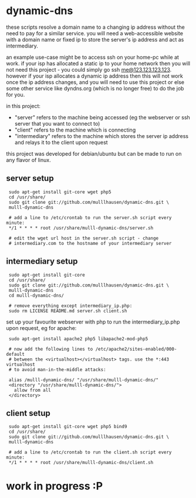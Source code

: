 dynamic-dns
===========

these scripts resolve a domain name to a changing ip address without the need
to pay for a similar service. you will need a web-accessible website with a
domain name or fixed ip to store the server's ip address and act as
intermediary.

an example use-case might be to access ssh on your home-pc while at work. if
your isp has allocated a static ip to your home network then you will not need
this project - you could simply go ssh me@123.123.123.123. however if your isp
allocates a dynamic ip address then this will not work once the ip address
changes, and you will need to use this project or else some other service like
dyndns.org (which is no longer free) to do the job for you.

in this project:
- "server" refers to the machine being accessed (eg the webserver or ssh server
that you want to connect to)
- "client" refers to the machine which is connecting
- "intermediary" refers to the machine which stores the server ip address and
relays it to the client upon request


this project was developed for debian/ubuntu but can be made to run on any
flavor of linux.


server setup
----------

     sudo apt-get install git-core wget php5
     cd /usr/share/
     sudo git clone git://github.com/mulllhausen/dynamic-dns.git \
     mulll-dynamic-dns

     # add a line to /etc/crontab to run the server.sh script every minute:
     */1 * * * * root /usr/share/mulll-dynamic-dns/server.sh

     # edit the wget url host in the server.sh script - change
     # intermediary.com to the hostname of your intermediary server


intermediary setup
----------

     sudo apt-get install git-core
     cd /usr/share/
     sudo git clone git://github.com/mulllhausen/dynamic-dns.git \
     mulll-dynamic-dns
     cd mulll-dynamic-dns/

     # remove everything except intermediary_ip.php:
     sudo rm LICENSE README.md server.sh client.sh

set up your favourite webserver with php to run the intermediary_ip.php upon
request, eg for apache:

     sudo apt-get install apache2 php5 libapache2-mod-php5

     # now add the following lines to /etc/apache2/sites-enabled/000-default
     # between the <virtualhost></virtualhost> tags. use the *:443 virtualhost
     # to avoid man-in-the-middle attacks:

     alias /mulll-dynamic-dns/ "/usr/share/mulll-dynamic-dns/"
     <directory "/usr/share/mulll-dynamic-dns/">
       allow from all
     </directory>


client setup
----------

     sudo apt-get install git-core wget php5 bind9
     cd /usr/share/
     sudo git clone git://github.com/mulllhausen/dynamic-dns.git \
     mulll-dynamic-dns

     # add a line to /etc/crontab to run the client.sh script every minute:
     */1 * * * * root /usr/share/mulll-dynamic-dns/client.sh

work in progress :P
===========
